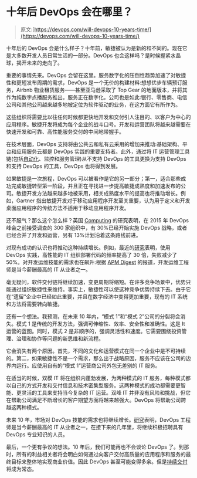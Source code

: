 # 十年后 DevOps 会在哪里？

> 原文:[https://devops.com/will-devops-10-years-time/](https://devops.com/will-devops-10-years-time/)

十年后的 DevOps 会是什么样子？十年前，敏捷被认为是新的和不同的。现在它是大多数开发人员日常生活的一部分。DevOps 也会这样吗？是时候握紧水晶球，揭开未来的走向了。

重要的事情先来。DevOps 会留在这里。服务数字化的压倒性趋势加速了对敏捷性和更短发布周期的需求，DevOps 是一个无价的构建材料:想想优步车辆预订服务，Airbnb 物业租赁服务——甚至亚马逊采取了 Top Gear 的地面版本，并将其作为纯数字点播服务推出。服务正在数字化。公司也是如此:银行、零售商、电信公司和其他公司越来越多地被定位为软件驱动的业务，在这方面它有所作为。

这些组织将需要比以往任何时候都更快地开发和交付引人注目的、以客户为中心的应用程序。敏捷开发将成为每个企业的战斗口号。开发和运营团队将越来越需要在快速开发和可靠、高性能服务交付的中间地带握手。

在技术层面，DevOps 支持将由公共云和私有云采用的增加来推动:基础架构、平台和应用服务云都是 DevOps 实践的重要支持者。此外，通过将 IT 运营管理工具链(包括[自动化](http://automic.com/products/automic-workload-automation)、监控和服务管理)从不支持 DevOps 的工具更换为支持 DevOps 和支持 DevOps 的工具，DevOps 也将得到发展。

如果敏捷是一次旅程，DevOps 可以被看作是它的另一部分；第一，适合那些成功完成敏捷转型第一阶段，并且正在寻找进一步提高敏捷成熟度和加速发布的公司。敏捷开发方法越来越多地被采用，相关成熟度水平的提高也将推动增长。例如，Gartner 指出敏捷开发对于移动应用程序开发至关重要，认为用于定义和开发桌面应用程序的传统方法不适用于移动应用程序开发。

还不服气？那么这个怎么样？英国 [Computing](http://www.computing.co.uk/ctg/analysis/2416692/research-devops-who-how-and-why-now) 的研究表明，在 2015 年 DevOps 峰会之前接受调查的 300 家组织中，有 30%已经开始实施 DevOps 战略，或者已经合并了开发和运营，另有 13%计划沿着这条路线前进。

对现有成功的认识也将推动这种持续增长。例如，最近的[研究](http://puppetlabs.com/2014-devops-report)表明，使用 DevOps 实践，高性能的 IT 组织部署代码的频率提高了 30 倍，失败减少了 50%。对开发运维技能的需求也在飙升:根据 [APM Digest](http://apmdigest.com/devops-skills-in-high-demand) 的报道，开发运维工程师是当今薪酬最高的 IT 从业者之一。

毫无疑问，软件交付链将继续加速，变更周期将缩短。在许多竞争场景中，优势只能通过组织敏捷性来维持。事实上，敏捷性可以使这种竞争优势持续下去。由于它在“遗留”企业中已经如此重要，并且在数字经济中变得更加重要，现有的 IT 系统和方法将需要转向敏捷。

还有一个想法。我预测，在未来 10 年内，“模式 1”和“模式 2”公司的分裂将会消失。模式 1 是传统的开发方法，强调可伸缩性、效率、安全性和准确性。这是 It 运营的蓝图。同时，模式 2 是非顺序的，强调灵活性和速度。它需要围绕投资管理、治理和协作等问题的新思维和新流程。

它会消失有两个原因。首先，不同的文化和运营模式在同一个企业中是不可持续的。第二，如果敏捷性不是一个需求，那么出于战略原因，服务不应该在公司的边界内运行。应使用自有的“模式 1”运营商公司外包无差别的 IT 服务。

在适当的时候，双模 IT 将在组织内蓬勃发展，为两种模式的 IT 服务，每种模式都以自己的方式开发和交付信息和技术密集型服务。这两种模式的成功都需要更智能、更灵活的工具来支持当今复杂的 IT 运营。双峰 IT 并非没有风险和挑战，但它在帮助公司满足不断增长的客户期望方面将越来越强大。DevOps 将帮助公司跨越这两种模式。

未来 10 年，市场对 DevOps 技能的需求也将继续增长。[研究](http://puppetlabs.com/2014-devops-report)表明，DevOps 工程师是当今薪酬最高的 IT 从业者之一，在接下来的几年里，将继续积极招聘具有 DevOps 专业知识的人员。

最后，一个更有争议的想法。10 年后，我们可能再也不会谈论 DevOps 了。到那时，所有的利益相关者将会明白如何通过向客户交付高质量的应用程序和服务的最终目标来整体地实现商业价值。因此 DevOps 甚至可能变得多余。但是[持续交付](http://automic.com/continuous-delivery)将成为常态。